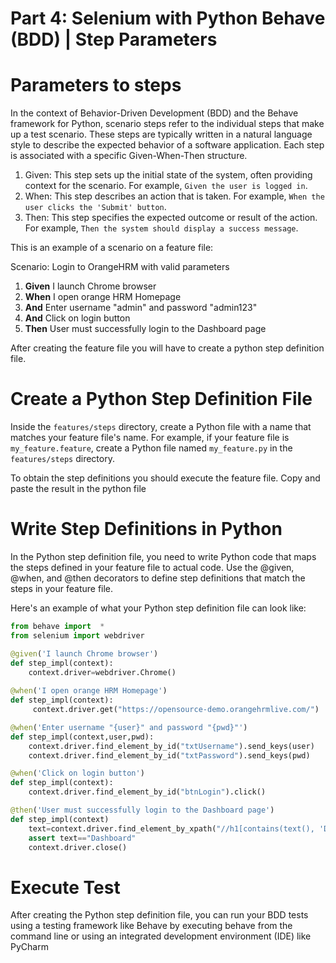 # Part 4: Selenium with Python Behave (BDD) | Step Parameters

# Parameters to steps
In the context of Behavior-Driven Development (BDD) and the Behave framework for Python, scenario steps refer to the individual steps that make up a test scenario. 
These steps are typically written in a natural language style to describe the expected behavior of a software application. 
Each step is associated with a specific Given-When-Then structure.

1. Given: This step sets up the initial state of the system, often providing context for the scenario. 
For example, `Given the user is logged in`.
2. When: This step describes an action that is taken. For example, `When the user clicks the 'Submit' button`.
3. Then: This step specifies the expected outcome or result of the action. For example, `Then the system should display a success message`.

This is an example of a scenario on a feature file:

Scenario: Login to OrangeHRM with valid parameters
1. **Given** I launch Chrome browser
2. **When** I open orange HRM Homepage
3. **And** Enter username "admin" and password "admin123"
4. **And** Click on login button
5. **Then** User must successfully login to the Dashboard page
 
After creating the feature file you will have to create a python step definition file.

# Create a Python Step Definition File
Inside the `features/steps` directory, create a Python file with a name that matches your feature file's name. 
For example, if your feature file is `my_feature.feature`, create a Python file named `my_feature.py` in the `features/steps` directory.

To obtain the step definitions you should execute the feature file. Copy and paste the result in the python file

# Write Step Definitions in Python
In the Python step definition file, you need to write Python code that maps the steps defined in your feature file to actual code. 
Use the @given, @when, and @then decorators to define step definitions that match the steps in your feature file.

Here's an example of what your Python step definition file can look like:
```py
from behave import  *
from selenium import webdriver

@given('I launch Chrome browser')
def step_impl(context):
    context.driver=webdriver.Chrome()
    
@when('I open orange HRM Homepage')
def step_impl(context):
     context.driver.get("https://opensource-demo.orangehrmlive.com/")

@when('Enter username "{user}" and password "{pwd}"')
def step_impl(context,user,pwd):
    context.driver.find_element_by_id("txtUsername").send_keys(user)
    context.driver.find_element_by_id("txtPassword").send_keys(pwd)

@when('Click on login button')
def step_impl(context):
    context.driver.find_element_by_id("btnLogin").click()

@then('User must successfully login to the Dashboard page')
def step_impl(context)
    text=context.driver.find_element_by_xpath("//h1[contains(text(), 'Dashboard')]").text()
    assert text=="Dashboard"
    context.driver.close()
```
# Execute Test
After creating the Python step definition file, you can run your BDD tests using a testing framework like Behave by executing behave from the command line or using an integrated development environment (IDE) like PyCharm
    

